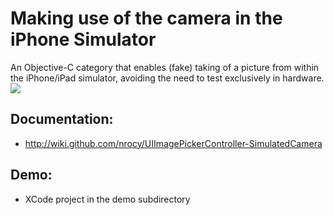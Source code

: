 
# Making use of the camera in the iPhone Simulator

An Objective-C category that enables (fake) taking of a picture from within the iPhone/iPad simulator, avoiding the need to test exclusively in hardware. 
<img src="http://nrocy.github.com/simulator_camera.jpg" border="0" />

## Documentation:
* http://wiki.github.com/nrocy/UIImagePickerController-SimulatedCamera

## Demo:
* XCode project in the demo subdirectory


